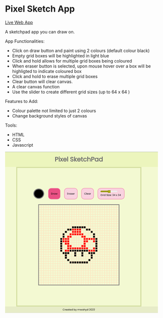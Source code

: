 # Pixel Sketch App

[Live Web App](https://mwahyd.github.io/Etch-A-Sketch/)

A sketchpad app you can draw on.

App Functionalities:

- Click on draw button and paint using 2 colours (default colour black)
- Empty grid boxes will be highlighted in light blue
- Click and hold allows for multiple grid boxes being coloured
- When eraser button is selected, upon mouse hover over a box will be  highligted to indicate coloured box
- Click and hold to erase multiple grid boxes
- Clear button will clear canvas.
- A clear canvas function
- Use the slider to create different grid sizes (up to 64 x 64 )

Features to Add:

- Colour palette not limited to just 2 colours 
- Change background styles of canvas

Tools:

- HTML
- CSS
- Javascript

![Screenshot!](sketchpad-example.png)


